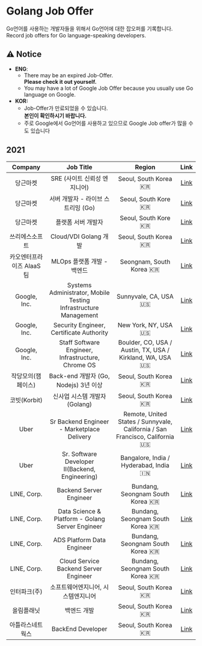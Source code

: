 # Golang Job Offer
Go언어를 사용하는 개발자들을 위해서 Go언어에 대한 잡오퍼를 기록합니다.  
Record job offers for Go language-speaking developers.

## ⚠️ Notice
- **ENG**: 
  - There may be an expired Job-Offer.  
  **Please check it out yourself.**
  - You may have a lot of Google Job Offer because you usually use Go language on Google.
- **KOR:**
  -  Job-Offer가 만료되었을 수 있습니다.  
  **본인이 확인하시기 바랍니다.**
  - 주로 Google에서 Go언어를 사용하고 있으므로 Google Job offer가 많을 수도 있습니다

## 2021
|Company|Job Title|Region|Link|
|:----:|:----------------------------:|:--------------:|:--------------:|
|당근마켓|SRE (사이트 신뢰성 엔지니어)|Seoul, South Korea 🇰🇷|[Link](https://team.daangn.com/jobs/4473170003/)| 
|당근마켓|서버 개발자 - 라이브 스트리밍 (Go)|Seoul, South Kore 🇰🇷|[Link](https://team.daangn.com/jobs/4708639003/)|
|당근마켓|플랫폼 서버 개발자|Seoul, South Kore 🇰🇷|[Link](https://team.daangn.com/jobs/4300800003/)|
|쓰리에스소프트|Cloud/VDI Golang 개발|Seoul, South Korea 🇰🇷|[Link](https://programmers.co.kr/job_positions/5801?fbclid=IwAR1oi6HFJU1c40D8lV6b5zZlxAX0lXmfOn6V9ybmASWkpaMtPv-ydmeWOP4)|
|카오엔터프라이즈 AlaaS팀|MLOps 플랫폼 개발 - 백엔드|Seongnam, South Korea 🇰🇷| [Link](https://careers.kakaoenterprise.com/job/%EA%B2%BD%EA%B8%B0%EB%8F%84-AI-Lab-MLOps-%ED%94%8C%EB%9E%AB%ED%8F%BC-%EA%B0%9C%EB%B0%9C-%28%EB%B0%B1%EC%97%94%EB%93%9C%ED%94%84%EB%A1%A0%ED%8A%B8%EC%97%94%EB%93%9C%29-%EA%B2%BD%EA%B8%B0%EB%8F%84/6518844/)|
|Google, Inc.| Systems Administrator, Mobile Testing Infrastructure Management | Sunnyvale, CA, USA 🇺🇸 | [Link](https://careers.google.com/jobs/results/86555199058911942/)|
|Google, Inc.| Security Engineer, Certificate Authority|New York, NY, USA 🇺🇸 | [Link](https://careers.google.com/jobs/results/138583168685875910/)|
|Google, Inc.| Staff Software Engineer, Infrastructure, Chrome OS | Boulder, CO, USA / Austin, TX, USA / Kirkland, WA, USA 🇺🇸| [Link](https://careers.google.com/jobs/results/87507325058720454/)
| 작당모의(잼페이스) | Back-end 개발자 (Go, Nodejs) 3년 이상 | Seoul, South Korea 🇰🇷| [Link](https://www.wanted.co.kr/wd/38552) |
| 코빗(Korbit) | 신사업 시스템 개발자 (Golang) | Seoul, South Korea 🇰🇷 | [Link](https://www.wanted.co.kr/wd/81610) |
| Uber | Sr Backend Engineer - Marketplace Delivery | Remote, United States / Sunnyvale, California / San Francisco, California 🇺🇸 | [Link](https://www.uber.com/global/ko/careers/list/105446/)|
| Uber | Sr. Software Developer II(Backend, Engineering) | Bangalore, India / Hyderabad, India 🇮🇳| [Link](https://www.uber.com/global/ko/careers/list/110030/)
| LINE, Corp. | Backend Server Engineer | Bundang, Seongnam South Korea 🇰🇷 | [Link](https://careers.linecorp.com/ko/jobs/366)|
| LINE, Corp. | Data Science & Platform - Golang Server Engineer | Bundang, Seongnam South Korea 🇰🇷 | [Link](https://careers.linecorp.com/ko/jobs/956)|
| LINE, Corp. | ADS Platform Data Engineer | Bundang, Seongnam South Korea 🇰🇷 | [Link](https://careers.linecorp.com/ko/jobs/407) |
| LINE, Corp. | Cloud Service Backend Server Engineer | Bundang, Seongnam South Korea 🇰🇷 | [Link](https://careers.linecorp.com/ko/jobs/879)|
| 인터파크(주) | 소프트웨어엔지니어, 시스템엔지니어 | Seoul, South Korea 🇰🇷 | [Link](https://www.jobplanet.co.kr/companies/57834/job_postings/1211604/golang-%EA%B0%9C%EB%B0%9C/%EC%9D%B8%ED%84%B0%ED%8C%8C%ED%81%AC?utm_campaign=google_jobs_apply&utm_source=google_jobs_apply&utm_medium=organic)|
| 올림플래닛 | 백엔드 개발 | Seoul, South Korea 🇰🇷 | [Link](https://school.programmers.co.kr/job_positions/4956) |
| 아틀라스네트웍스 | BackEnd Developer | Seoul, South Korea 🇰🇷 | [Link](https://www.wanted.co.kr/wd/72912) |
